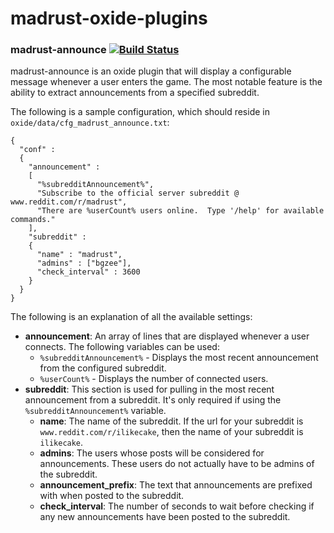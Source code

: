 madrust-oxide-plugins
=====================

### madrust-announce [![Build Status](https://travis-ci.org/bgourlie/madrust-oxide-plugins.svg?branch=master)](https://travis-ci.org/bgourlie/madrust-oxide-plugins)

madrust-announce is an oxide plugin that will display a configurable message whenever a user enters the game.  The most notable feature is the ability to extract announcements from a specified subreddit.

The following is a sample configuration, which should reside in `oxide/data/cfg_madrust_announce.txt`:

    {
      "conf" : 
      {
        "announcement" : 
        [
          "%subredditAnnouncement%", 
          "Subscribe to the official server subreddit @ www.reddit.com/r/madrust", 
          "There are %userCount% users online.  Type '/help' for available commands."
        ],
        "subreddit" : 
        {
          "name" : "madrust",
          "admins" : ["bgzee"],
          "check_interval" : 3600
        }        
      }
    }

The following is an explanation of all the available settings:

- **announcement**: An array of lines that are displayed whenever a user connects.  The following variables can be used:
  - `%subredditAnnouncement%` - Displays the most recent announcement from the configured subreddit.
  - `%userCount%` - Displays the number of connected users.
- **subreddit**: This section is used for pulling in the most recent announcement from a subreddit.  It's only required if using the `%subredditAnnouncement%` variable.
  - **name**: The name of the subreddit.  If the url for your subreddit is `www.reddit.com/r/ilikecake`, then the name of your subreddit is `ilikecake`.
  - **admins**:  The users whose posts will be considered for announcements.  These users do not actually have to be admins of the subreddit.
  - **announcement_prefix**:  The text that announcements are prefixed with when posted to the subreddit.
  - **check_interval**: The number of seconds to wait before checking if any new announcements have been posted to the subreddit.
  

